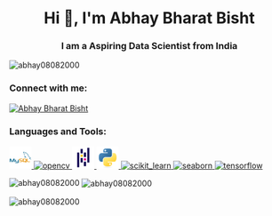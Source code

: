 <h1 align="center">Hi 👋, I'm Abhay Bharat Bisht</h1>
<h3 align="center">I am a Aspiring Data Scientist from India</h3>

<p align="left"> <img src="https://komarev.com/ghpvc/?username=abhay08082000&label=Profile%20views&color=0e75b6&style=flat" alt="abhay08082000" /> </p>

<h3 align="left">Connect with me:</h3>
<p align="left">
<a href="https://linkedin.com/in/ab-abh1234" target="blank"><img align="center" src="https://raw.githubusercontent.com/rahuldkjain/github-profile-readme-generator/master/src/images/icons/Social/linked-in-alt.svg" alt="Abhay Bharat Bisht" height="30" width="40" /></a>
</p>

<h3 align="left">Languages and Tools:</h3>
<p align="left"> <a href="https://www.mysql.com/" target="_blank" rel="noreferrer"> <img src="https://raw.githubusercontent.com/devicons/devicon/master/icons/mysql/mysql-original-wordmark.svg" alt="mysql" width="40" height="40"/> </a> <a href="https://opencv.org/" target="_blank" rel="noreferrer"> <img src="https://www.vectorlogo.zone/logos/opencv/opencv-icon.svg" alt="opencv" width="40" height="40"/> </a> <a href="https://pandas.pydata.org/" target="_blank" rel="noreferrer"> <img src="https://raw.githubusercontent.com/devicons/devicon/2ae2a900d2f041da66e950e4d48052658d850630/icons/pandas/pandas-original.svg" alt="pandas" width="40" height="40"/> </a> <a href="https://www.python.org" target="_blank" rel="noreferrer"> <img src="https://raw.githubusercontent.com/devicons/devicon/master/icons/python/python-original.svg" alt="python" width="40" height="40"/> </a> <a href="https://scikit-learn.org/" target="_blank" rel="noreferrer"> <img src="https://upload.wikimedia.org/wikipedia/commons/0/05/Scikit_learn_logo_small.svg" alt="scikit_learn" width="40" height="40"/> </a> <a href="https://seaborn.pydata.org/" target="_blank" rel="noreferrer"> <img src="https://seaborn.pydata.org/_images/logo-mark-lightbg.svg" alt="seaborn" width="40" height="40"/> </a> <a href="https://www.tensorflow.org" target="_blank" rel="noreferrer"> <img src="https://www.vectorlogo.zone/logos/tensorflow/tensorflow-icon.svg" alt="tensorflow" width="40" height="40"/> </a> </p>

<p><img align="left" src="https://github-readme-stats.vercel.app/api/top-langs?username=abhay08082000&show_icons=true&locale=en&layout=compact" alt="abhay08082000" /></p>

<p>&nbsp;<img align="center" src="https://github-readme-stats.vercel.app/api?username=abhay08082000&show_icons=true&locale=en" alt="abhay08082000" /></p>

<p><img align="center" src="https://github-readme-streak-stats.herokuapp.com/?user=Abhay08082000&" alt="abhay08082000" /></p>

